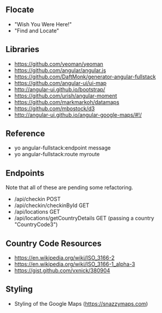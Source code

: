 ## Flocate

- "Wish You Were Here!"
- "Find and Locate"

## Libraries

- https://github.com/yeoman/yeoman
- https://github.com/angular/angular.js
- https://github.com/DaftMonk/generator-angular-fullstack
- https://github.com/angular-ui/ui-map
- http://angular-ui.github.io/bootstrap/
- https://github.com/urish/angular-moment
- https://github.com/markmarkoh/datamaps
- https://github.com/mbostock/d3
- http://angular-ui.github.io/angular-google-maps/#!/

## Reference

- yo angular-fullstack:endpoint message
- yo angular-fullstack:route myroute

## Endpoints

Note that all of these are pending some refactoring.

- /api/checkin POST
- /api/checkin/checkinById GET
- /api/locations GET
- /api/locations/getCountryDetails GET (passing a country "CountryCode3")

## Country Code Resources

- https://en.wikipedia.org/wiki/ISO_3166-2
- https://en.wikipedia.org/wiki/ISO_3166-1_alpha-3
- https://gist.github.com/vxnick/380904

## Styling

- Styling of the Google Maps (https://snazzymaps.com)